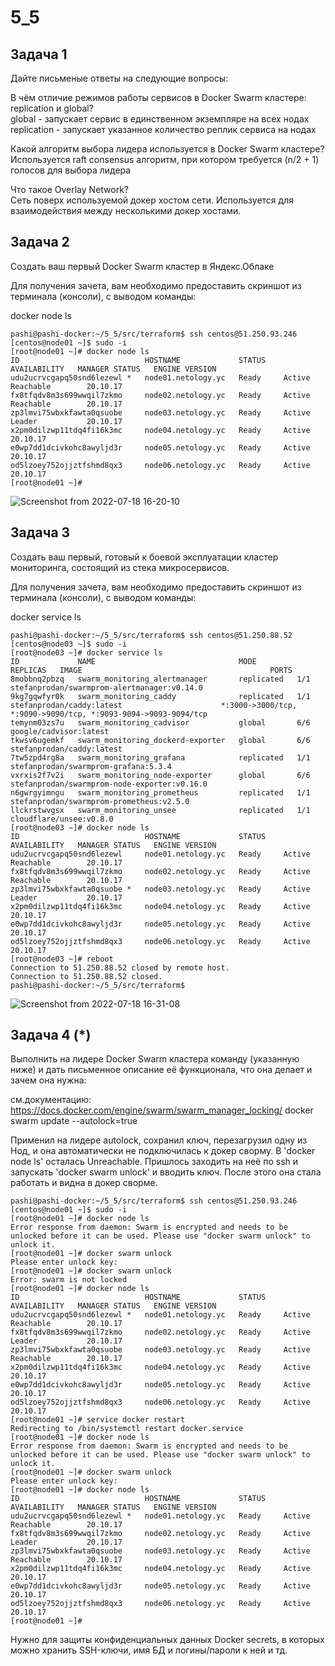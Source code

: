 # 5_5
## Задача 1
Дайте письменые ответы на следующие вопросы:

В чём отличие режимов работы сервисов в Docker Swarm кластере: replication и global?  
global - запускает сервис в единственном экземпляре на всех нодах
replication - запускает указанное количество реплик сервиса на нодах

Какой алгоритм выбора лидера используется в Docker Swarm кластере?   
Используется raft consensus алгоритм, при котором требуется (n/2 + 1) голосов для выбора лидера 


Что такое Overlay Network?  
Сеть поверх используемой докер хостом сети. Используется для взаимодействия между несколькими докер хостами. 


## Задача 2
Создать ваш первый Docker Swarm кластер в Яндекс.Облаке

Для получения зачета, вам необходимо предоставить скриншот из терминала (консоли), с выводом команды:

docker node ls

```
pashi@pashi-docker:~/5_5/src/terraform$ ssh centos@51.250.93.246
[centos@node01 ~]$ sudo -i
[root@node01 ~]# docker node ls
ID                            HOSTNAME             STATUS    AVAILABILITY   MANAGER STATUS   ENGINE VERSION
udu2ucrvcgapq50snd6lezewl *   node01.netology.yc   Ready     Active         Reachable        20.10.17
fx8tfqdv8m3s699wwqil7zkmo     node02.netology.yc   Ready     Active         Reachable        20.10.17
zp3lmvi75wbxkfawta0qsuobe     node03.netology.yc   Ready     Active         Leader           20.10.17
x2pm0dilzwp11tdq4fi16k3mc     node04.netology.yc   Ready     Active                          20.10.17
e0wp7dd1dcivkohc8awyljd3r     node05.netology.yc   Ready     Active                          20.10.17
od5lzoey752ojjztfshmd8qx3     node06.netology.yc   Ready     Active                          20.10.17
[root@node01 ~]# 

```
![Screenshot from 2022-07-18 16-20-10](https://user-images.githubusercontent.com/97126500/179524662-ead20fb2-daad-4cd7-a4d8-cdf7deead736.png)


## Задача 3
Создать ваш первый, готовый к боевой эксплуатации кластер мониторинга, состоящий из стека микросервисов.

Для получения зачета, вам необходимо предоставить скриншот из терминала (консоли), с выводом команды:

docker service ls
```
pashi@pashi-docker:~/5_5/src/terraform$ ssh centos@51.250.88.52
[centos@node03 ~]$ sudo -i
[root@node03 ~]# docker service ls
ID             NAME                                MODE         REPLICAS   IMAGE                                          PORTS
8mobbnq2pbzq   swarm_monitoring_alertmanager       replicated   1/1        stefanprodan/swarmprom-alertmanager:v0.14.0    
9kg7gqwfyr0k   swarm_monitoring_caddy              replicated   1/1        stefanprodan/caddy:latest                      *:3000->3000/tcp, *:9090->9090/tcp, *:9093-9094->9093-9094/tcp
temynm03zs7u   swarm_monitoring_cadvisor           global       6/6        google/cadvisor:latest                         
tkwsv6ugemkf   swarm_monitoring_dockerd-exporter   global       6/6        stefanprodan/caddy:latest                      
7tw5zpd4rg8a   swarm_monitoring_grafana            replicated   1/1        stefanprodan/swarmprom-grafana:5.3.4           
vxrxis2f7v2i   swarm_monitoring_node-exporter      global       6/6        stefanprodan/swarmprom-node-exporter:v0.16.0   
n6gwrgyimngu   swarm_monitoring_prometheus         replicated   1/1        stefanprodan/swarmprom-prometheus:v2.5.0       
llckrstwvgsx   swarm_monitoring_unsee              replicated   1/1        cloudflare/unsee:v0.8.0                        
[root@node03 ~]# docker node ls
ID                            HOSTNAME             STATUS    AVAILABILITY   MANAGER STATUS   ENGINE VERSION
udu2ucrvcgapq50snd6lezewl     node01.netology.yc   Ready     Active         Reachable        20.10.17
fx8tfqdv8m3s699wwqil7zkmo     node02.netology.yc   Ready     Active         Reachable        20.10.17
zp3lmvi75wbxkfawta0qsuobe *   node03.netology.yc   Ready     Active         Leader           20.10.17
x2pm0dilzwp11tdq4fi16k3mc     node04.netology.yc   Ready     Active                          20.10.17
e0wp7dd1dcivkohc8awyljd3r     node05.netology.yc   Ready     Active                          20.10.17
od5lzoey752ojjztfshmd8qx3     node06.netology.yc   Ready     Active                          20.10.17
[root@node03 ~]# reboot
Connection to 51.250.88.52 closed by remote host.
Connection to 51.250.88.52 closed.
pashi@pashi-docker:~/5_5/src/terraform$ 
```

![Screenshot from 2022-07-18 16-31-08](https://user-images.githubusercontent.com/97126500/179524828-b08006ac-af8a-4be4-8d2b-fe10f87fcc63.png)

## Задача 4 (*)
Выполнить на лидере Docker Swarm кластера команду (указанную ниже) и дать письменное описание её функционала, что она делает и зачем она нужна:

см.документацию: https://docs.docker.com/engine/swarm/swarm_manager_locking/
docker swarm update --autolock=true

Применил на лидере autolock, сохранил ключ, перезагрузил одну из Нод, и она автоматически не подключилась к докер сворму. В 'docker node ls' осталась  Unreachable. Пришлось заходить на неё по ssh и запускать 'docker swarm unlock'  и вводить ключ. После этого она стала работать и видна в докер сворме.
```
pashi@pashi-docker:~/5_5/src/terraform$ ssh centos@51.250.93.246
[centos@node01 ~]$ sudo -i
[root@node01 ~]# docker node ls
Error response from daemon: Swarm is encrypted and needs to be unlocked before it can be used. Please use "docker swarm unlock" to unlock it.
[root@node01 ~]# docker swarm unlock 
Please enter unlock key: 
[root@node01 ~]# docker swarm unlock 
Error: swarm is not locked
[root@node01 ~]# docker node ls
ID                            HOSTNAME             STATUS    AVAILABILITY   MANAGER STATUS   ENGINE VERSION
udu2ucrvcgapq50snd6lezewl *   node01.netology.yc   Ready     Active         Reachable        20.10.17
fx8tfqdv8m3s699wwqil7zkmo     node02.netology.yc   Ready     Active         Leader           20.10.17
zp3lmvi75wbxkfawta0qsuobe     node03.netology.yc   Ready     Active         Reachable        20.10.17
x2pm0dilzwp11tdq4fi16k3mc     node04.netology.yc   Ready     Active                          20.10.17
e0wp7dd1dcivkohc8awyljd3r     node05.netology.yc   Ready     Active                          20.10.17
od5lzoey752ojjztfshmd8qx3     node06.netology.yc   Ready     Active                          20.10.17
[root@node01 ~]# service docker restart
Redirecting to /bin/systemctl restart docker.service
[root@node01 ~]# docker node ls
Error response from daemon: Swarm is encrypted and needs to be unlocked before it can be used. Please use "docker swarm unlock" to unlock it.
[root@node01 ~]# docker swarm unlock 
Please enter unlock key: 
[root@node01 ~]# docker node ls
ID                            HOSTNAME             STATUS    AVAILABILITY   MANAGER STATUS   ENGINE VERSION
udu2ucrvcgapq50snd6lezewl *   node01.netology.yc   Ready     Active         Reachable        20.10.17
fx8tfqdv8m3s699wwqil7zkmo     node02.netology.yc   Ready     Active         Leader           20.10.17
zp3lmvi75wbxkfawta0qsuobe     node03.netology.yc   Ready     Active         Reachable        20.10.17
x2pm0dilzwp11tdq4fi16k3mc     node04.netology.yc   Ready     Active                          20.10.17
e0wp7dd1dcivkohc8awyljd3r     node05.netology.yc   Ready     Active                          20.10.17
od5lzoey752ojjztfshmd8qx3     node06.netology.yc   Ready     Active                          20.10.17
[root@node01 ~]# 
```
Нужно для защиты конфиденциальных данных Docker secrets, в которых можно хранить SSH-ключи, имя БД и логины/пароли к ней и тд.
